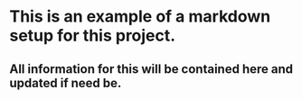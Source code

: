 # This is an example of a markdown setup for this project. 

## All information for this will be contained here and updated if need be.
